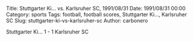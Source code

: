 Title: Stuttgarter Ki… vs. Karlsruher SC, 1991/08/31
Date: 1991/08/31 00:00
Category: sports
Tags: football, football scores, Stuttgarter Ki…, Karlsruher SC
Slug: stuttgarter-ki-vs-karlsruher-sc
Author: carbonero


Stuttgarter Ki… 1 - 1 Karlsruher SC
